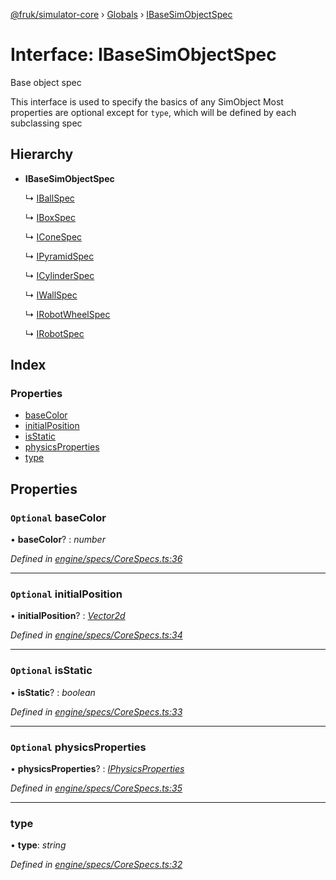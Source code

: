 [@fruk/simulator-core](../README.md) › [Globals](../globals.md) › [IBaseSimObjectSpec](ibasesimobjectspec.md)

# Interface: IBaseSimObjectSpec

Base object spec

This interface is used to specify the basics of any SimObject
Most properties are optional except for `type`, which will be
defined by each subclassing spec

## Hierarchy

* **IBaseSimObjectSpec**

  ↳ [IBallSpec](iballspec.md)

  ↳ [IBoxSpec](iboxspec.md)

  ↳ [IConeSpec](iconespec.md)

  ↳ [IPyramidSpec](ipyramidspec.md)

  ↳ [ICylinderSpec](icylinderspec.md)

  ↳ [IWallSpec](iwallspec.md)

  ↳ [IRobotWheelSpec](irobotwheelspec.md)

  ↳ [IRobotSpec](irobotspec.md)

## Index

### Properties

* [baseColor](ibasesimobjectspec.md#optional-basecolor)
* [initialPosition](ibasesimobjectspec.md#optional-initialposition)
* [isStatic](ibasesimobjectspec.md#optional-isstatic)
* [physicsProperties](ibasesimobjectspec.md#optional-physicsproperties)
* [type](ibasesimobjectspec.md#type)

## Properties

### `Optional` baseColor

• **baseColor**? : *number*

*Defined in [engine/specs/CoreSpecs.ts:36](https://github.com/zhiquanyeo/SimulatorCore/blob/f1bf202/src/engine/specs/CoreSpecs.ts#L36)*

___

### `Optional` initialPosition

• **initialPosition**? : *[Vector2d](../globals.md#vector2d)*

*Defined in [engine/specs/CoreSpecs.ts:34](https://github.com/zhiquanyeo/SimulatorCore/blob/f1bf202/src/engine/specs/CoreSpecs.ts#L34)*

___

### `Optional` isStatic

• **isStatic**? : *boolean*

*Defined in [engine/specs/CoreSpecs.ts:33](https://github.com/zhiquanyeo/SimulatorCore/blob/f1bf202/src/engine/specs/CoreSpecs.ts#L33)*

___

### `Optional` physicsProperties

• **physicsProperties**? : *[IPhysicsProperties](iphysicsproperties.md)*

*Defined in [engine/specs/CoreSpecs.ts:35](https://github.com/zhiquanyeo/SimulatorCore/blob/f1bf202/src/engine/specs/CoreSpecs.ts#L35)*

___

###  type

• **type**: *string*

*Defined in [engine/specs/CoreSpecs.ts:32](https://github.com/zhiquanyeo/SimulatorCore/blob/f1bf202/src/engine/specs/CoreSpecs.ts#L32)*
